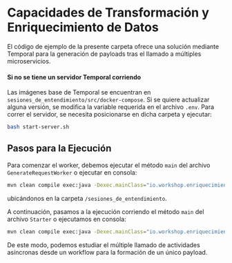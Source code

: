 
# Capacidades de Transformación y Enriquecimiento de Datos

El código de ejemplo de la presente carpeta ofrece una solución mediante Temporal para la generación de payloads tras el llamado a múltiples microservicios.

#### Si no se tiene un servidor Temporal corriendo

Las imágenes base de Temporal se encuentran en `sesiones_de_entendimiento/src/docker-compose`. Si se quiere actualizar alguna versión, se modifica la variable requerida en el archivo `.env`. Para correr el servidor, se necesita posicionarse en dicha carpeta y ejecutar:

```bash
bash start-server.sh
```

## Pasos para la Ejecución

Para comenzar el worker, debemos ejecutar el método `main` del archivo `GenerateRequestWorker` o ejecutar en consola:

```bash
mvn clean compile exec:java -Dexec.mainClass="io.workshop.enriquecimiento.GenerateRequestWorker"
```

ubicándonos en la carpeta `/sesiones_de_entendimiento`.

A continuación, pasamos a la ejecución corriendo el método `main` del archivo `Starter` o ejecutamos en consola:

```bash
mvn clean compile exec:java -Dexec.mainClass="io.workshop.enriquecimiento.Starter"
```

De este modo, podemos estudiar el múltiple llamado de actividades asíncronas desde un workflow para la formación de un único payload.
